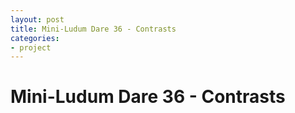 ```yaml
---
layout: post
title: Mini-Ludum Dare 36 - Contrasts
categories:
- project
---
```


# Mini-Ludum Dare 36 - Contrasts